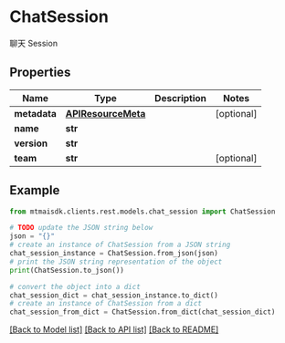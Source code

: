 # ChatSession

聊天 Session

## Properties

Name | Type | Description | Notes
------------ | ------------- | ------------- | -------------
**metadata** | [**APIResourceMeta**](APIResourceMeta.md) |  | [optional] 
**name** | **str** |  | 
**version** | **str** |  | 
**team** | **str** |  | [optional] 

## Example

```python
from mtmaisdk.clients.rest.models.chat_session import ChatSession

# TODO update the JSON string below
json = "{}"
# create an instance of ChatSession from a JSON string
chat_session_instance = ChatSession.from_json(json)
# print the JSON string representation of the object
print(ChatSession.to_json())

# convert the object into a dict
chat_session_dict = chat_session_instance.to_dict()
# create an instance of ChatSession from a dict
chat_session_from_dict = ChatSession.from_dict(chat_session_dict)
```
[[Back to Model list]](../README.md#documentation-for-models) [[Back to API list]](../README.md#documentation-for-api-endpoints) [[Back to README]](../README.md)


